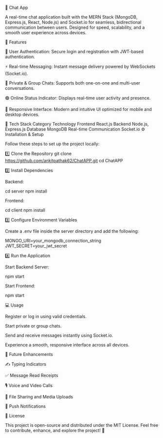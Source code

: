 💬 Chat App

A real-time chat application built with the MERN Stack (MongoDB, Express.js, React, Node.js) and Socket.io for seamless, bidirectional communication between users. Designed for speed, scalability, and a smooth user experience across devices.

🚀 Features

🔐 User Authentication: Secure login and registration with JWT-based authentication.

⚡ Real-time Messaging: Instant message delivery powered by WebSockets (Socket.io).

👥 Private & Group Chats: Supports both one-on-one and multi-user conversations.

🟢 Online Status Indicator: Displays real-time user activity and presence.

📱 Responsive Interface: Modern and intuitive UI optimized for mobile and desktop devices.

🧠 Tech Stack
Category	Technology
Frontend	React.js
Backend	Node.js, Express.js
Database	MongoDB
Real-time Communication	Socket.io
⚙️ Installation & Setup

Follow these steps to set up the project locally:

1️⃣ Clone the Repository
git clone https://github.com/ankitpathak62/ChatAPP.git
cd ChatAPP

2️⃣ Install Dependencies

Backend:

cd server
npm install


Frontend:

cd client
npm install

3️⃣ Configure Environment Variables

Create a .env file inside the server directory and add the following:

MONGO_URI=your_mongodb_connection_string
JWT_SECRET=your_jwt_secret

4️⃣ Run the Application

Start Backend Server:

npm start


Start Frontend:

npm start

💻 Usage

Register or log in using valid credentials.

Start private or group chats.

Send and receive messages instantly using Socket.io.

Experience a smooth, responsive interface across all devices.

🔮 Future Enhancements

✍️ Typing Indicators

✅ Message Read Receipts

🎙️ Voice and Video Calls

📎 File Sharing and Media Uploads

🔔 Push Notifications

🧾 License

This project is open-source and distributed under the MIT License.
Feel free to contribute, enhance, and explore the project! 🚀
